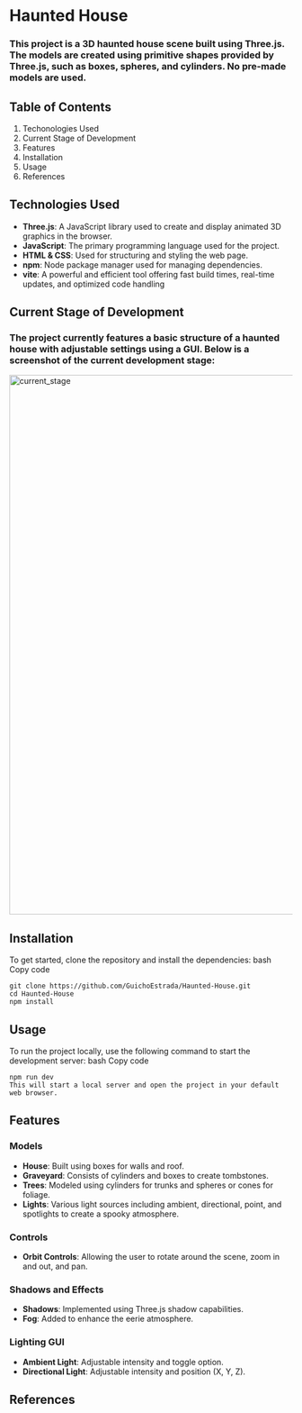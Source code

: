 # Haunted House

### This project is a 3D haunted house scene built using Three.js. The models are created using primitive shapes provided by Three.js, such as boxes, spheres, and cylinders. No pre-made models are used.

## Table of Contents
1. Techonologies Used
2. Current Stage of Development
3. Features
4. Installation
5. Usage
6. References

## Technologies Used
- **Three.js**: A JavaScript library used to create and display animated 3D graphics in the browser.
- **JavaScript**: The primary programming language used for the project.
- **HTML & CSS**: Used for structuring and styling the web page.
- **npm**: Node package manager used for managing dependencies.
- **vite**: A powerful and efficient tool offering fast build times, real-time updates, and optimized code handling

## Current Stage of Development
### The project currently features a basic structure of a haunted house with adjustable settings using a GUI. Below is a screenshot of the current development stage:
<img width="958" alt="current_stage" src="https://github.com/GuichoEstrada/Haunted-House/assets/44462824/8c0b274d-f7aa-4317-a04c-9d9258c57adf">

## Installation
To get started, clone the repository and install the dependencies:
bash
Copy code
```
git clone https://github.com/GuichoEstrada/Haunted-House.git
cd Haunted-House
npm install
```

## Usage
To run the project locally, use the following command to start the development server:
bash
Copy code
```
npm run dev
This will start a local server and open the project in your default web browser.
```

## Features
### Models
- **House**: Built using boxes for walls and roof.
- **Graveyard**: Consists of cylinders and boxes to create tombstones.
- **Trees**: Modeled using cylinders for trunks and spheres or cones for foliage.
- **Lights**: Various light sources including ambient, directional, point, and spotlights to create a spooky atmosphere.
### Controls
- **Orbit Controls**: Allowing the user to rotate around the scene, zoom in and out, and pan.
### Shadows and Effects
- **Shadows**: Implemented using Three.js shadow capabilities.
- **Fog**: Added to enhance the eerie atmosphere.
### Lighting GUI
- **Ambient Light**: Adjustable intensity and toggle option.
- **Directional Light**: Adjustable intensity and position (X, Y, Z).

## References

